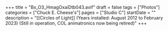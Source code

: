 +++
title = "Bx_O3_HmagOxaiDtb043.avif"
draft = false
tags = ["Photos"]
categories = ["Chuck E. Cheese's"]
pages = ["Studio C"]
startDate = ""
description = "[[Circles of Light]] (Years installed: August 2012 to February 2023) (Still in operation, COL animatronics now being retired)"
+++
